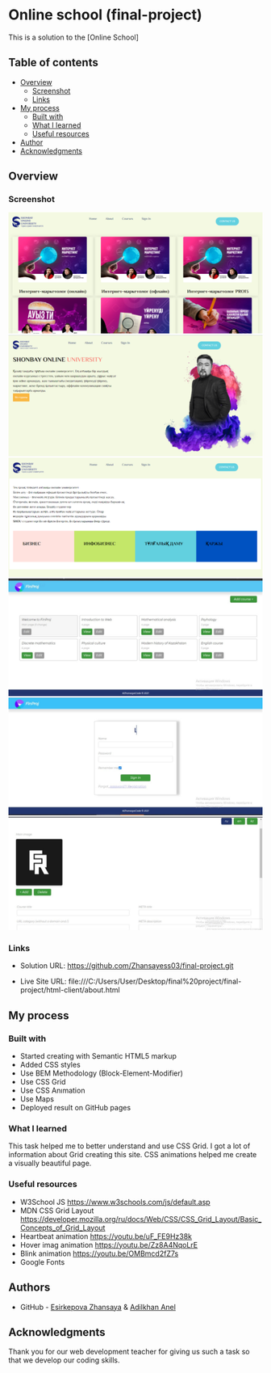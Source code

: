 

# Online school (final-project)

This is a solution to the [Online School]

## Table of contents

- [Overview](#overview)
  - [Screenshot](#screenshot)
  - [Links](#links)
- [My process](#my-process)
  - [Built with](#built-with)
  - [What I learned](#what-i-learned)
  - [Useful resources](#useful-resources)
- [Author](#author)
- [Acknowledgments](#acknowledgments)


## Overview

### Screenshot

![Courses Page](readme/coursespage.png)
![Home Page with animation](readme/home.png)
![About](readme/about.png)
![Courses](readme/course.jfif)
![Login](readme/login.jfif)
![Add/Delete](readme/main.jfif)
### Links

- Solution URL: https://github.com/Zhansayess03/final-project.git

- Live Site URL: file:///C:/Users/User/Desktop/final%20project/final-project/html-client/about.html

## My process

### Built with

- Started creating with Semantic HTML5 markup
- Added CSS styles
- Use BEM Methodology (Block-Element-Modifier)
- Use CSS Grid
- Use CSS Anımation
- Use Maps
- Deployed result on GitHub pages


### What I learned

This task helped me to better understand and use CSS Grid. I got a lot of information about  Grid creating this site. CSS animations helped me create a visually beautiful page. 

### Useful resources

- W3School JS https://www.w3schools.com/js/default.asp
- MDN CSS Grid Layout https://developer.mozilla.org/ru/docs/Web/CSS/CSS_Grid_Layout/Basic_Concepts_of_Grid_Layout
- Heartbeat animation https://youtu.be/uF_FE9Hz38k
- Hover imag animation https://youtu.be/Zz8A4NqoLrE
- Blink animation https://youtu.be/OMBmcd2fZ7s
- Google Fonts

## Authors

- GitHub - [Esirkepova Zhansaya](https://github.com/Zhansayess03) & [Adilkhan Anel](https://github.com/aneloo2)

## Acknowledgments
 
Thank you for our web development teacher for giving us such a task so that we develop our coding skills. 
